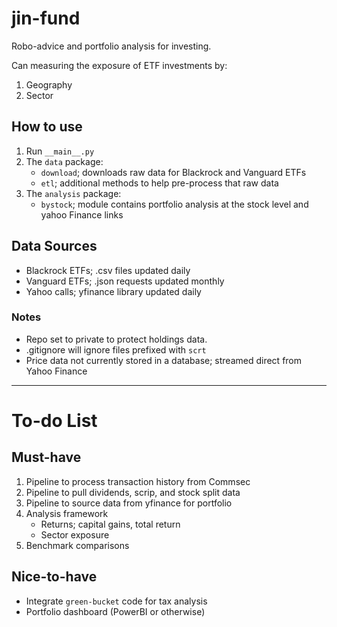# jin-fund
Robo-advice and portfolio analysis for investing.

Can measuring the exposure of ETF investments by:
1. Geography
2. Sector

## How to use
1. Run `__main__.py`
2. The `data` package:
    - `download`; downloads raw data for Blackrock and Vanguard ETFs
    - `etl`; additional methods to help pre-process that raw data
3. The `analysis` package:
    - `bystock`; module contains portfolio analysis at the stock level and yahoo Finance links

## Data Sources
- Blackrock ETFs; .csv files updated daily
- Vanguard ETFs; .json requests updated monthly
- Yahoo calls; yfinance library updated daily

### Notes
- Repo set to private to protect holdings data.
- .gitignore will ignore files prefixed with `scrt`
- Price data not currently stored in a database; streamed direct from Yahoo Finance

---
# To-do List
## Must-have
1. Pipeline to process transaction history from Commsec
2. Pipeline to pull dividends, scrip, and stock split data
3. Pipeline to source data from yfinance for portfolio
4. Analysis framework
    - Returns; capital gains, total return
    - Sector exposure
5. Benchmark comparisons

## Nice-to-have
- Integrate `green-bucket` code for tax analysis
- Portfolio dashboard (PowerBI or otherwise)
